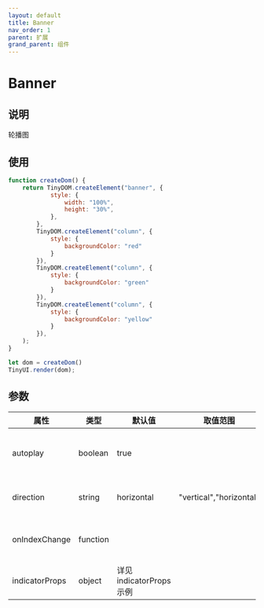 ```yaml
---
layout: default
title: Banner
nav_order: 1
parent: 扩展
grand_parent: 组件
---
```


# Banner

## 说明
轮播图

## 使用
```javascript
function createDom() {
    return TinyDOM.createElement("banner", {
            style: {
                width: "100%",
                height: "30%",
            },
        },
        TinyDOM.createElement("column", {
            style: {
                backgroundColor: "red"
            }
        }),
        TinyDOM.createElement("column", {
            style: {
                backgroundColor: "green"
            }
        }),
        TinyDOM.createElement("column", {
            style: {
                backgroundColor: "yellow"
            }
        }),
    );
}

let dom = createDom()
TinyUI.render(dom);
```

## 参数

| 属性 | 类型     | 默认值 | 取值范围 | 说明  |
| ---- | -------- | ------ | ---- | --------------- |
| autoplay | boolean   |   true   |    | 设置是否自动滑动轮播图         | 
| direction | string   |   horizontal   |  "vertical","horizontal"  | 轮播图滑动方向         |
| onIndexChange | function   |      |   | banner page 改变监听         |
| indicatorProps | object   |    详见 indicatorProps 示例  |    |          |
